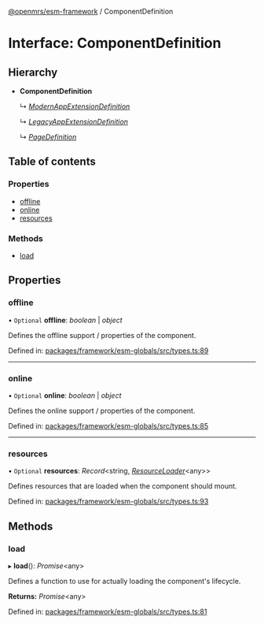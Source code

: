 [@openmrs/esm-framework](../API.md) / ComponentDefinition

# Interface: ComponentDefinition

## Hierarchy

- **ComponentDefinition**

  ↳ [*ModernAppExtensionDefinition*](modernappextensiondefinition.md)

  ↳ [*LegacyAppExtensionDefinition*](legacyappextensiondefinition.md)

  ↳ [*PageDefinition*](pagedefinition.md)

## Table of contents

### Properties

- [offline](componentdefinition.md#offline)
- [online](componentdefinition.md#online)
- [resources](componentdefinition.md#resources)

### Methods

- [load](componentdefinition.md#load)

## Properties

### offline

• `Optional` **offline**: *boolean* \| *object*

Defines the offline support / properties of the component.

Defined in: [packages/framework/esm-globals/src/types.ts:89](https://github.com/openmrs/openmrs-esm-core/blob/master/packages/framework/esm-globals/src/types.ts#L89)

___

### online

• `Optional` **online**: *boolean* \| *object*

Defines the online support / properties of the component.

Defined in: [packages/framework/esm-globals/src/types.ts:85](https://github.com/openmrs/openmrs-esm-core/blob/master/packages/framework/esm-globals/src/types.ts#L85)

___

### resources

• `Optional` **resources**: *Record*<string, [*ResourceLoader*](resourceloader.md)<any\>\>

Defines resources that are loaded when the component should mount.

Defined in: [packages/framework/esm-globals/src/types.ts:93](https://github.com/openmrs/openmrs-esm-core/blob/master/packages/framework/esm-globals/src/types.ts#L93)

## Methods

### load

▸ **load**(): *Promise*<any\>

Defines a function to use for actually loading the component's lifecycle.

**Returns:** *Promise*<any\>

Defined in: [packages/framework/esm-globals/src/types.ts:81](https://github.com/openmrs/openmrs-esm-core/blob/master/packages/framework/esm-globals/src/types.ts#L81)
